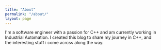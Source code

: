 ```yaml
---
title: "About"
permalink: "/about/"
layout: page
---
```


I'm a software engineer with a passion for C++ and am currently working in Industrial Automation. I created this blog to share my journey in C++, and the interesting stuff i come across along the way.